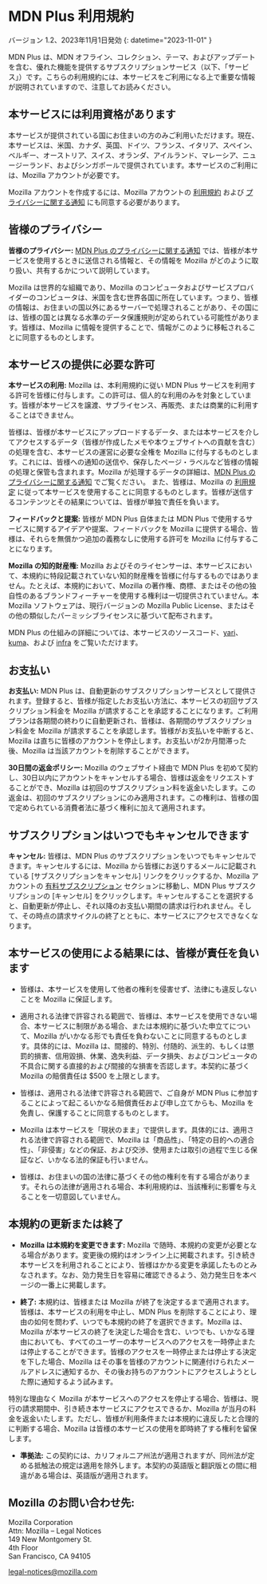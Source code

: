 # MDN Plus 利用規約

バージョン 1.2、2023年11月1日発効
{: datetime="2023-11-01" }

MDN Plus は、MDN オフライン、コレクション、テーマ、およびアップデートを含む、優れた機能を提供するサブスクリプションサービス（以下、「サービス」）です。こちらの利用規約には、本サービスをご利用になる上で重要な情報が説明されていますので、注意してお読みください。

## 本サービスには利用資格があります

本サービスが提供されている国にお住まいの方のみご利用いただけます。現在、本サービスは、米国、カナダ、英国、ドイツ、フランス、イタリア、スペイン、ベルギー、オーストリア、スイス、オランダ、アイルランド、マレーシア、ニュージーランド、およびシンガポールで提供されています。本サービスのご利用には、Mozilla アカウントが必要です。

Mozilla アカウントを作成するには、Mozilla アカウントの [利用規約](https://www.mozilla.org/about/legal/terms/services/) および [プライバシーに関する通知](https://www.mozilla.org/privacy/mozilla-accounts/) にも同意する必要があります。

## 皆様のプライバシー

__皆様のプライバシー:__ [MDN Plus のプライバシーに関する通知](https://www.mozilla.org/privacy/mdn-plus/) では、皆様が本サービスを使用するときに送信される情報と、その情報を Mozilla がどのように取り扱い、共有するかについて説明しています。

Mozilla は世界的な組織であり、Mozilla のコンピュータおよびサービスプロバイダーのコンピュータは、米国を含む世界各国に所在しています。つまり、皆様の情報は、お住まいの国以外にあるサーバーで処理されることがあり、その国には、皆様の国とは異なる水準のデータ保護規則が定められている可能性があります。皆様は、Mozilla に情報を提供することで、情報がこのように移転されることに同意するものとします。

## 本サービスの提供に必要な許可

__本サービスの利用:__ Mozilla は、本利用規約に従い MDN Plus サービスを利用する許可を皆様に付与します。この許可は、個人的な利用のみを対象としています。皆様が本サービスを譲渡、サブライセンス、再販売、または商業的に利用することはできません。

皆様は、皆様が本サービスにアップロードするデータ、または本サービスを介してアクセスするデータ（皆様が作成したメモや本ウェブサイトへの貢献を含む）の処理を含む、本サービスの運営に必要な全権を Mozilla に付与するものとします。これには、皆様への通知の送信や、保存したページ・ラベルなど皆様の情報の処理と保管も含まれます。Mozilla が処理するデータの詳細は、[MDN Plus のプライバシーに関する通知](https://www.mozilla.org/privacy/mdn-plus/) でご覧ください。
また、皆様は、Mozilla の [利用規定](https://www.mozilla.org/about/legal/acceptable-use/) に従って本サービスを使用することに同意するものとします。皆様が送信するコンテンツとその結果については、皆様が単独で責任を負います。

__フィードバックと提案:__ 皆様が MDN Plus 自体または MDN Plus で使用するサービスに関するアイデアや提案、フィードバックを Mozilla に提供する場合、皆様は、それらを無償かつ追加の義務なしに使用する許可を Mozilla に付与することになります。

__Mozilla の知的財産権:__ Mozilla およびそのライセンサーは、本サービスにおいて、本規約に特段記載されていない知的財産権を皆様に付与するものではありません。たとえば、本規約において、Mozilla の著作権、商標、またはその他の独自性のあるブランドフィーチャーを使用する権利は一切提供されていません。本 Mozilla ソフトウェアは、現行バージョンの Mozilla Public License、またはその他の類似したパーミッシブライセンスに基づいて配布されます。

MDN Plus の仕組みの詳細については、本サービスのソースコード、[yari](https://github.com/mdn/yari)、[kuma](https://github.com/mdn/kuma)、および [infra](https://github.com/mdn/infra) をご覧いただけます。 

## お支払い

__お支払い:__ MDN Plus は、自動更新のサブスクリプションサービスとして提供されます。登録すると、皆様が指定したお支払い方法に、本サービスの初回サブスクリプション料金を Mozilla が請求することを承認することになります。ご利用プランは各期間の終わりに自動更新され、皆様は、各期間のサブスクリプション料金を Mozilla が請求することを承認します。皆様がお支払いを中断すると、Mozilla は直ちに皆様のアカウントを停止します。お支払いが2か月間滞った後、Mozilla は当該アカウントを削除することができます。

__30日間の返金ポリシー:__ Mozilla のウェブサイト経由で MDN Plus を初めて契約し、30日以内にアカウントをキャンセルする場合、皆様は返金をリクエストすることができ、Mozilla は初回のサブスクリプション料を返金いたします。この返金は、初回のサブスクリプションにのみ適用されます。この権利は、皆様の国で定められている消費者法に基づく権利に加えて適用されます。

## サブスクリプションはいつでもキャンセルできます

__キャンセル:__ 皆様は、MDN Plus のサブスクリプションをいつでもキャンセルできます。キャンセルするには、Mozilla から皆様にお送りするメールに記載されている [サブスクリプションをキャンセル] リンクをクリックするか、Mozilla アカウントの [有料サブスクリプション](https://subscriptions.firefox.com) セクションに移動し、MDN Plus サブスクリプションの [キャンセル] をクリックします。キャンセルすることを選択すると、自動更新が停止し、それ以降のお支払い期間の請求は行われません。そして、その時点の請求サイクルの終了とともに、本サービスにアクセスできなくなります。

## 本サービスの使用による結果には、皆様が責任を負います

* 皆様は、本サービスを使用して他者の権利を侵害せず、法律にも違反しないことを Mozilla に保証します。

* 適用される法律で許容される範囲で、皆様は、本サービスを使用できない場合、本サービスに制限がある場合、または本規約に基づいた申立てについて、Mozilla がいかなる形でも責任を負わないことに同意するものとします。具体的には、Mozilla は、間接的、特別、付随的、派生的、もしくは懲罰的損害、信用毀損、休業、逸失利益、データ損失、およびコンピュータの不具合に関する直接的および間接的な損害を否認します。本契約に基づく Mozilla の賠償責任は $500 を上限とします。

* 皆様は、適用される法律で許容される範囲で、ご自身が MDN Plus に参加することによって起こるいかなる賠償責任および申し立てからも、Mozilla を免責し、保護することに同意するものとします。

* Mozilla は本サービスを「現状のまま」で提供します。具体的には、適用される法律で許容される範囲で、Mozilla は「商品性」、「特定の目的への適合性」、「非侵害」などの保証、および交渉、使用または取引の過程で生じる保証など、いかなる法的保証も行いません。

* 皆様は、お住まいの国の法律に基づくその他の権利を有する場合があります。それらの法律が適用される場合、本利用規約は、当該権利に影響を与えることを一切意図していません。

## 本規約の更新または終了

* __Mozilla は本規約を変更できます:__ Mozilla で随時、本規約の変更が必要となる場合があります。変更後の規約はオンライン上に掲載されます。引き続き本サービスを利用されることにより、皆様はかかる変更を承諾したものとみなされます。なお、効力発生日を容易に確認できるよう、効力発生日を本ページの一番上に掲載します。

* __終了:__ 本規約は、皆様または Mozilla が終了を決定するまで適用されます。皆様は、本サービスの利用を中止し、MDN Plus を削除することにより、理由の如何を問わず、いつでも本規約の終了を選択できます。Mozilla は、Mozilla が本サービスの終了を決定した場合を含む、いつでも、いかなる理由においても、すべてのユーザーの本サービスへのアクセスを一時停止または停止することができます。皆様のアクセスを一時停止または停止する決定を下した場合、Mozilla はその事を皆様のアカウントに関連付けられたメールアドレスに通知するか、その後お持ちのアカウントにアクセスしようとした際に通知するよう試みます。

特別な理由なく Mozilla が本サービスへのアクセスを停止する場合、皆様は、現行の請求期間中、引き続き本サービスにアクセスできるか、Mozilla が当月の料金を返金いたします。ただし、皆様が利用条件または本規約に違反したと合理的に判断する場合、Mozilla は皆様の本サービスの使用を即時終了する権利を留保します。

* __準拠法:__ この契約には、カリフォルニア州法が適用されますが、同州法が定める抵触法の規定は適用を除外します。本契約の英語版と翻訳版との間に相違がある場合は、英語版が適用されます。

## Mozilla のお問い合わせ先:

Mozilla Corporation  
Attn: Mozilla – Legal Notices  
149 New Montgomery St.  
4th Floor  
San Francisco, CA 94105 

legal-notices@mozilla.com
